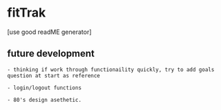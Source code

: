 # fitTrak
[use good readME generator]

## future development
    - thinking if work through functionaility quickly, try to add goals question at start as reference

    - login/logout functions

    - 80's design asethetic.